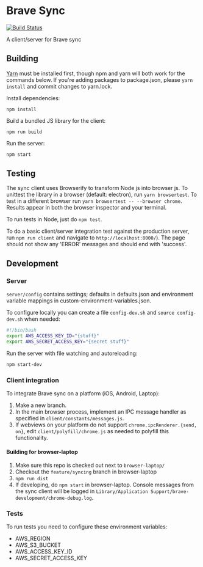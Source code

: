 # Brave Sync

[![Build
Status](https://travis-ci.org/brave/sync.svg?branch=master)](https://travis-ci.org/brave/sync)

A client/server for Brave sync

## Building

[Yarn](https://yarnpkg.com/) must be installed first, though npm and yarn will both work for the commands below. If you're adding packages to package.json, please `yarn install` and commit changes to yarn.lock.

Install dependencies:

```
npm install
```

Build a bundled JS library for the client:

```
npm run build
```

Run the server:

```sh
npm start
```

## Testing

The sync client uses Browserify to transform Node js into browser js. To unittest
the library in a browser (default: electron), run `yarn browsertest`.
To test in a different browser run `yarn browsertest -- --browser chrome`.
Results appear in both the browser inspector and your terminal.

To run tests in Node, just do `npm test`.

To do a basic client/server integration test against the production server, run
`npm run client` and navigate to `http://localhost:8000/`). The page
should not show any 'ERROR' messages and should end with 'success'.

## Development

### Server

`server/config` contains settings; defaults in defaults.json and environment variable mappings in custom-environment-variables.json.

To configure locally you can create a file `config-dev.sh` and `source config-dev.sh` when needed:

```sh
#!/bin/bash
export AWS_ACCESS_KEY_ID="{stuff}"
export AWS_SECRET_ACCESS_KEY="{secret stuff}"
```

Run the server with file watching and autoreloading:
```sh
npm start-dev
```

### Client integration

To integrate Brave sync on a platform (iOS, Android, Laptop):

1. Make a new branch.
2. In the main browser process, implement an IPC message handler as specified
   in `client/constants/messages.js`.
3. If webviews on your platform do not support `chrome.ipcRenderer.{send, on}`,
   edit `client/polyfill/chrome.js` as needed to polyfill this functionality.

#### Building for browser-laptop

1. Make sure this repo is checked out next to `browser-laptop/`
2. Checkout the `feature/syncing` branch in browser-laptop
3. `npm run dist`
4. If developing, do `npm start` in browser-laptop. Console messages from the
   sync client will be logged in `Library/Application
   Support/brave-development/chrome-debug.log`.

### Tests

To run tests you need to configure these environment variables:

- AWS_REGION
- AWS_S3_BUCKET
- AWS_ACCESS_KEY_ID
- AWS_SECRET_ACCESS_KEY
